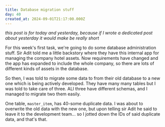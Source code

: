 ```yaml
---
title: Database migration stuff
day: 40
created_at: 2024-09-01T21:17:00.000Z
---
```

_this post is for today and yesterday, because if I wrote a dedicated post about
yesterday it would make be really short_

For this week's first task, we're going to do some database administration stuff.
Sir Adit told me a little backstory where they have this internal app for
managing the company hotel assets. Now requirements have changed and the app has
expanded to include the whole company, so there are lots of different kinds of
assets in the database.

So then, I was told to migrate some data to from their old database to a new one
which is being actively developed. They have many many tables but I was told to
take care of three. ALl three have different schemas, and I managed to migrate
two
them easily.

One table, `master_item`, has 40-some duplicate data. I was about to overwrite
the old data with the new one, but upon telling sir Adit he said to leave it to
the development team... so I jotted down the IDs of said duplicate data, and
that's that.
